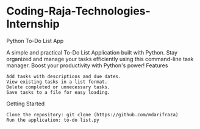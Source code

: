 # Coding-Raja-Technologies-Internship
Python To-Do List App

A simple and practical To-Do List Application built with Python. Stay organized and manage your tasks efficiently using this command-line task manager. Boost your productivity with Python's power!
Features

    Add tasks with descriptions and due dates.
    View existing tasks in a list format.
    Delete completed or unnecessary tasks.
    Save tasks to a file for easy loading.

Getting Started

    Clone the repository: git clone (https://github.com/mdarifraza)
    Run the application: to-do list.py


